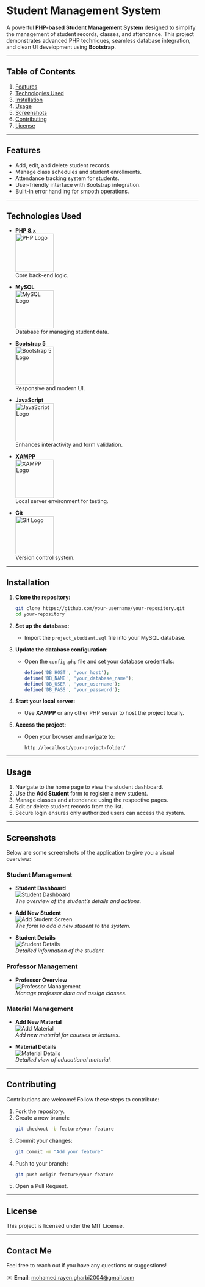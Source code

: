 # **Student Management System**

A powerful **PHP-based Student Management System** designed to simplify the management of student records, classes, and attendance. This project demonstrates advanced PHP techniques, seamless database integration, and clean UI development using **Bootstrap**.

---

## **Table of Contents**
1. [Features](#features)
2. [Technologies Used](#technologies-used)
3. [Installation](#installation)
4. [Usage](#usage)
5. [Screenshots](#screenshots)
6. [Contributing](#contributing)
7. [License](#license)

---

## **Features**

- Add, edit, and delete student records.
- Manage class schedules and student enrollments.
- Attendance tracking system for students.
- User-friendly interface with Bootstrap integration.
- Built-in error handling for smooth operations.

---

## **Technologies Used**

- **PHP 8.x**  
  <img src="https://upload.wikimedia.org/wikipedia/commons/thumb/2/27/PHP-logo.svg/1200px-PHP-logo.svg.png" width="100" alt="PHP Logo"/> <br> Core back-end logic.

- **MySQL**  
  <img src="https://upload.wikimedia.org/wikipedia/commons/thumb/6/64/MySQL_logo.svg/1200px-MySQL_logo.svg.png" width="100" alt="MySQL Logo"/> <br> Database for managing student data.

- **Bootstrap 5**  
  <img src="https://upload.wikimedia.org/wikipedia/commons/4/43/Bootstrap_5_logo.svg" width="100" alt="Bootstrap 5 Logo"/> <br> Responsive and modern UI.

- **JavaScript**  
  <img src="https://upload.wikimedia.org/wikipedia/commons/d/d9/JavaScript_logo_2.svg" width="100" alt="JavaScript Logo"/> <br> Enhances interactivity and form validation.

- **XAMPP**  
  <img src="https://upload.wikimedia.org/wikipedia/commons/0/06/XAMPP_Logo_2010.png" width="100" alt="XAMPP Logo"/> <br> Local server environment for testing.

- **Git**  
  <img src="https://upload.wikimedia.org/wikipedia/commons/0/00/Git-logo.svg" width="100" alt="Git Logo"/> <br> Version control system.


---

## **Installation**

1. **Clone the repository:**
   ```bash
   git clone https://github.com/your-username/your-repository.git
   cd your-repository
   ```

2. **Set up the database:**
   - Import the `project_etudiant.sql` file into your MySQL database.

3. **Update the database configuration:**
   - Open the `config.php` file and set your database credentials:
     ```php
     define('DB_HOST', 'your_host');
     define('DB_NAME', 'your_database_name');
     define('DB_USER', 'your_username');
     define('DB_PASS', 'your_password');
     ```

4. **Start your local server:**
   - Use **XAMPP** or any other PHP server to host the project locally.

5. **Access the project:**
   - Open your browser and navigate to:
     ```
     http://localhost/your-project-folder/
     ```

---

## **Usage**

1. Navigate to the home page to view the student dashboard.
2. Use the **Add Student** form to register a new student.
3. Manage classes and attendance using the respective pages.
4. Edit or delete student records from the list.
5. Secure login ensures only authorized users can access the system.

---

## **Screenshots**

Below are some screenshots of the application to give you a visual overview:

### **Student Management**
- **Student Dashboard**  
  ![Student Dashboard](studentscreen3.png)  
  _The overview of the student’s details and actions._
  
- **Add New Student**  
  ![Add Student Screen](studentscreen2.png)  
  _The form to add a new student to the system._
  
- **Student Details**  
  ![Student Details](studentscreen1.png)  
  _Detailed information of the student._

### **Professor Management**
- **Professor Overview**  
  ![Professor Management](professor.png)  
  _Manage professor data and assign classes._

### **Material Management**
- **Add New Material**  
  ![Add Material](material3.png)  
  _Add new material for courses or lectures._
  
- **Material Details**  
  ![Material Details](material1.png)  
  _Detailed view of educational material._

---

## **Contributing**

Contributions are welcome! Follow these steps to contribute:

1. Fork the repository.
2. Create a new branch:
   ```bash
   git checkout -b feature/your-feature
   ```
3. Commit your changes:
   ```bash
   git commit -m "Add your feature"
   ```
4. Push to your branch:
   ```bash
   git push origin feature/your-feature
   ```
5. Open a Pull Request.

---

## **License**

This project is licensed under the MIT License.

---

## **Contact Me**

Feel free to reach out if you have any questions or suggestions!

✉️ **Email**: [mohamed.rayen.gharbi2004@gmail.com](mailto:mohamed.rayen.gharbi2004@gmail.com)  

